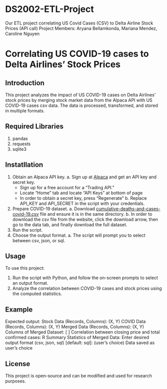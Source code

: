 # DS2002-ETL-Project
Our ETL project correlating US Covid Cases (CSV) to Delta Airline Stock Prices (API call) 
Project Members: Aryana Bellamkonda, Mariana Mendez, Caroline Nguyen

# Correlating US COVID-19 cases to Delta Airlines’ Stock Prices

## Introduction 
This project analyzes the impact of US COVID-19 cases on Delta Airlines’ stock prices by merging stock market data from the Alpaca API with US COVID-19 cases csv data. The data is processed, transformed, and stored in multiple formats. 

## Required Libraries 
1. pandas
2. requests
3. sqlite3

## Instatllation 
1. Obtain an Alpaca API key.
   a. Sign up at [Alpaca](https://alpaca.markets/) and get an API key and secret key.
      - Sign up for a free account for a “Trading API.”
      - Locate “Home” tab and locate “API Keys” at bottom of page
      - In order to obtain a secret key, press “Regenerate”
   b. Replace API_KEY and API_SECRET in the script with your credentials.
2. Prepare COVID-19 dataset.
  a. Download [cumulative-deaths-and-cases-covid-19.csv](https://ourworldindata.org/grapher/cumulative-deaths-and-cases-covid-19) file and ensure it is in the same directory.
  b. In order to download the csv file from the website, click the download arrow, then go to the data tab, and finally download the full dataset. 
3. Run the script.
4. Choose the output format.
  a. The script will prompt you to select between csv, json, or sql.

## Usage
To use this project:
1. Run the script with Python, and follow the on-screen prompts to select an output format.
2. Analyze the correlation between COVID-19 cases and stock prices using the computed statistics.

## Example
Expected output:
Stock Data (Records, Columns): (X, Y)
COVID Data (Records, Columns): (X, Y)
Merged Data (Records, Columns): (X, Y)
Columns of Merged Dataset: [ ]
Correlation between closing price and total confirmed cases: R
Summary Statistics of Merged Data:
Enter desired output format (csv, json, sql) [default: sql]: (user’s choice) 
Data saved as user’s choice 

## License
This project is open-source and can be modified and used for research purposes.






